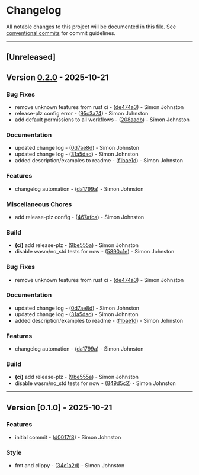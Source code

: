 # Changelog

All notable changes to this project will be documented in this file.
See [conventional commits](https://www.conventionalcommits.org/) for commit guidelines.

---
## [Unreleased]

## Version [0.2.0](https://github.com/johnstonskj/rust-flat-error/compare/0.1.0..0.2.0) - 2025-10-21

### Bug Fixes

- remove unknown features from rust ci - ([de474a3](https://github.com/johnstonskj/rust-flat-error/commit/de474a3a6644b336b961d1bc6719972c140a3bff)) - Simon Johnston
- release-plz config error - ([95c3a74](https://github.com/johnstonskj/rust-flat-error/commit/95c3a740926128b346fc8f945569f29f05bc7243)) - Simon Johnston
- add default permissions to all workflows - ([208aadb](https://github.com/johnstonskj/rust-flat-error/commit/208aadbcf44e451683877cd8aed52f16b063e822)) - Simon Johnston

### Documentation

- updated change log - ([0d7ae8d](https://github.com/johnstonskj/rust-flat-error/commit/0d7ae8db32d9e75cad73e4ff5e9200fb6739a48a)) - Simon Johnston
- updated change log - ([31a5dad](https://github.com/johnstonskj/rust-flat-error/commit/31a5dad3c06e7cb33d76ff5ce4a81d341d0b1a8f)) - Simon Johnston
- added description/examples to readme - ([f1bae1d](https://github.com/johnstonskj/rust-flat-error/commit/f1bae1d36159388ed6f9c26e6518384596448c89)) - Simon Johnston

### Features

- changelog automation - ([da1799a](https://github.com/johnstonskj/rust-flat-error/commit/da1799acf8b967292943f027a78adb7331718687)) - Simon Johnston

### Miscellaneous Chores

- add release-plz config - ([467afca](https://github.com/johnstonskj/rust-flat-error/commit/467afcad5fde811aa59642bf0cd84de8e0ff2d03)) - Simon Johnston

### Build

- **(ci)** add release-plz - ([9be555a](https://github.com/johnstonskj/rust-flat-error/commit/9be555ad5e2bb9f596c7a118dd3da1a6abb86265)) - Simon Johnston
- disable wasm/no_std tests for now - ([5890c1e](https://github.com/johnstonskj/rust-flat-error/commit/5890c1eb65893c055b398393240c07024745110f)) - Simon Johnston

<!-- generated by git-cliff -->

### Bug Fixes

- remove unknown features from rust ci - ([de474a3](https://github.com/johnstonskj/rust-flat-error/commit/de474a3a6644b336b961d1bc6719972c140a3bff)) - Simon Johnston

### Documentation

- updated change log - ([0d7ae8d](https://github.com/johnstonskj/rust-flat-error/commit/0d7ae8db32d9e75cad73e4ff5e9200fb6739a48a)) - Simon Johnston
- updated change log - ([31a5dad](https://github.com/johnstonskj/rust-flat-error/commit/31a5dad3c06e7cb33d76ff5ce4a81d341d0b1a8f)) - Simon Johnston
- added description/examples to readme - ([f1bae1d](https://github.com/johnstonskj/rust-flat-error/commit/f1bae1d36159388ed6f9c26e6518384596448c89)) - Simon Johnston

### Features

- changelog automation - ([da1799a](https://github.com/johnstonskj/rust-flat-error/commit/da1799acf8b967292943f027a78adb7331718687)) - Simon Johnston

### Build

- **(ci)** add release-plz - ([9be555a](https://github.com/johnstonskj/rust-flat-error/commit/9be555ad5e2bb9f596c7a118dd3da1a6abb86265)) - Simon Johnston
- disable wasm/no_std tests for now - ([849d5c2](https://github.com/johnstonskj/rust-flat-error/commit/849d5c263441078a8b42bdb3234be5887109b711)) - Simon Johnston

---
## Version [0.1.0] - 2025-10-21

### Features

- initial commit - ([d0017f8](https://github.com/johnstonskj/rust-flat-error/commit/d0017f847546833eff4b9924e1ab1bacd23d804e)) - Simon Johnston

### Style

- fmt and clippy - ([34c1a2d](https://github.com/johnstonskj/rust-flat-error/commit/34c1a2dffb470582ce61b30caeb5cd8d4344e60b)) - Simon Johnston

<!-- generated by git-cliff -->
